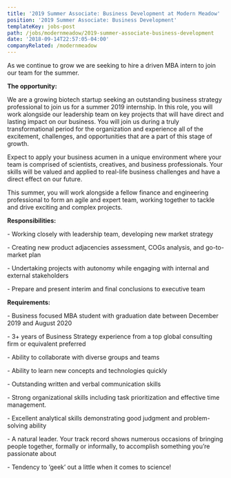 ```yaml
---
title: '2019 Summer Associate: Business Development at Modern Meadow'
position: '2019 Summer Associate: Business Development'
templateKey: jobs-post
path: /jobs/modernmeadow/2019-summer-associate-business-development
date: '2018-09-14T22:57:05-04:00'
companyRelated: /modernmeadow
---
```

As we continue to grow we are seeking to hire a driven MBA intern to join our team for the summer.



**The opportunity:**

We are a growing biotech startup seeking an outstanding business strategy professional to join us for a summer 2019 internship. In this role, you will work alongside our leadership team on key projects that will have direct and lasting impact on our business. You will join us during a truly transformational period for the organization and experience all of the excitement, challenges, and opportunities that are a part of this stage of growth.



Expect to apply your business acumen in a unique environment where your team is comprised of scientists, creatives, and business professionals. Your skills will be valued and applied to real-life business challenges and have a direct effect on our future.



This summer, you will work alongside a fellow finance and engineering professional to form an agile and expert team, working together to tackle and drive exciting and complex projects.

**Responsibilities:**

\- Working closely with leadership team, developing new market strategy

\- Creating new product adjacencies assessment, COGs analysis, and go-to-market plan

\- Undertaking projects with autonomy while engaging with internal and external stakeholders

\- Prepare and present interim and final conclusions to executive team



**Requirements:**

\- Business focused MBA student with graduation date between December 2019 and August 2020

\- 3+ years of Business Strategy experience from a top global consulting firm or equivalent preferred

\- Ability to collaborate with diverse groups and teams

\- Ability to learn new concepts and technologies quickly

\- Outstanding written and verbal communication skills

\- Strong organizational skills including task prioritization and effective time management.

\- Excellent analytical skills demonstrating good judgment and problem-solving ability

\- A natural leader. Your track record shows numerous occasions of bringing people together, formally or informally, to accomplish something you’re passionate about

\- Tendency to ‘geek’ out a little when it comes to science!
